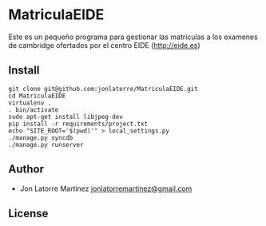 MatriculaEIDE
============
Este es un pequeño programa para gestionar las matriculas a los examenes de cambridge ofertados por el centro EIDE (http://eide.es)


Install
-------

```
git clone git@github.com:jonlatorre/MatriculaEIDE.git
cd MatriculaEIDE
virtualenv .
. bin/activate
sudo apt-get install libjpeg-dev
pip install -r requirements/project.txt
echo "SITE_ROOT='$(pwd)'" > local_settings.py
./manage.py syncdb
./manage.py runserver
```


Author
------

 - Jon Latorre Martinez <jonlatorremartinez@gmail.com>

License
-------
